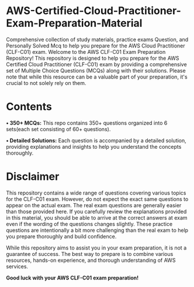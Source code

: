 # **AWS-Certified-Cloud-Practitioner-Exam-Preparation-Material**
Comprehensive collection of study materials, practice exams Question, and Personally Solved Mcq to help you prepare for the AWS Cloud Practitioner (CLF-C01) exam.
Welcome to the AWS CLF-C01 Exam Preparation Repository! This repository is designed to help you prepare for the AWS Certified Cloud Practitioner (CLF-C01)  exam by providing a 
comprehensive set of Multiple Choice Questions (MCQs) along with their solutions. Please note that while this resource can be a valuable part of your preparation, it's crucial to not solely rely on them.

# Contents
**•	350+ MCQs:** This repo contains 350+ questions organized into 6 sets(each set consisting of 60+ questions).

**•	Detailed Solutions:** Each question is accompanied by a detailed solution, providing explanations and insights to help you understand the concepts thoroughly.

# Disclaimer
This repository contains a wide range of questions covering various topics for the CLF-C01 exam. However, do not expect the exact same questions to appear on the actual exam. The real exam questions are generally easier than those provided here. If you carefully review the explanations provided in this material, you should be able to arrive at the correct answers at exam even if the wording of the questions changes slightly. These practice questions are intentionally a bit more challenging than the real exam to help you prepare thoroughly and build confidence.

While this repository aims to assist you in your exam preparation, it is not a guarantee of success. The best way to prepare is to combine various resources, hands-on experience, and thorough understanding of AWS services.

**Good luck with your AWS CLF-C01 exam preparation!**

